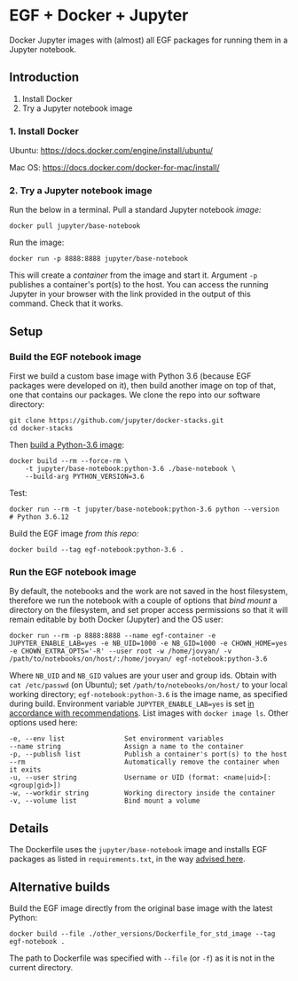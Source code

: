 # EGF + Docker + Jupyter

Docker Jupyter images with (almost) all EGF packages for running them in a Jupyter notebook.


## Introduction

1. Install Docker
2. Try a Jupyter notebook image


### 1. Install Docker

Ubuntu: https://docs.docker.com/engine/install/ubuntu/

Mac OS: https://docs.docker.com/docker-for-mac/install/


### 2. Try a Jupyter notebook image

Run the below in a terminal. Pull a standard Jupyter notebook *image:*
```
docker pull jupyter/base-notebook
```

Run the image:
```
docker run -p 8888:8888 jupyter/base-notebook
```
This will create a *container* from the image and start it. Argument `-p` publishes a container's port(s) to the host. You can access the running Jupyter in your browser with the link provided in the output of this command. Check that it works.


## Setup

### Build the EGF notebook image

First we build a custom base image with Python 3.6 (because EGF packages were developed on it), then build another image on top of that, one that contains our packages. We clone the repo into our software directory:
```
git clone https://github.com/jupyter/docker-stacks.git
cd docker-stacks
```
Then [build a Python-3.6 image](https://github.com/jupyter/docker-stacks/issues/1208#issuecomment-755907605):
```
docker build --rm --force-rm \
	-t jupyter/base-notebook:python-3.6 ./base-notebook \
	--build-arg PYTHON_VERSION=3.6
```
Test:
```
docker run --rm -t jupyter/base-notebook:python-3.6 python --version
# Python 3.6.12
```

Build the EGF image *from this repo:*
```
docker build --tag egf-notebook:python-3.6 .
```


### Run the EGF notebook image

By default, the notebooks and the work are not saved in the host filesystem, therefore we run the notebook with a couple of options that *bind mount* a directory on the filesystem, and set proper access permissions so that it will remain editable by both Docker (Jupyter) and the OS user:
```
docker run --rm -p 8888:8888 --name egf-container -e JUPYTER_ENABLE_LAB=yes -e NB_UID=1000 -e NB_GID=1000 -e CHOWN_HOME=yes -e CHOWN_EXTRA_OPTS='-R' --user root -w /home/jovyan/ -v /path/to/notebooks/on/host/:/home/jovyan/ egf-notebook:python-3.6
```
Where `NB_UID` and `NB_GID` values are your user and group ids. Obtain with `cat /etc/passwd` (on Ubuntu); set `/path/to/notebooks/on/host/` to your local working directory; `egf-notebook:python-3.6` is the image name, as specified during build. Environment variable `JUPYTER_ENABLE_LAB=yes` is set [in accordance with recommendations](https://github.com/jupyter/docker-stacks#jupyter-notebook-deprecation-notice). List images with `docker image ls`. Other options used here:
```
-e, --env list               Set environment variables
--name string                Assign a name to the container
-p, --publish list           Publish a container's port(s) to the host
--rm                         Automatically remove the container when it exits
-u, --user string            Username or UID (format: <name|uid>[:<group|gid>])
-w, --workdir string         Working directory inside the container
-v, --volume list            Bind mount a volume
```


## Details

The Dockerfile uses the `jupyter/base-notebook` image and installs EGF packages as listed in `requirements.txt`, in the way [advised here](https://github.com/docker-library/docs/tree/master/python#how-to-use-this-image).


## Alternative builds

Build the EGF image directly from the original base image with the latest Python:
```
docker build --file ./other_versions/Dockerfile_for_std_image --tag egf-notebook .
```
The path to Dockerfile was specified with `--file` (or `-f`) as it is not in the current directory.
